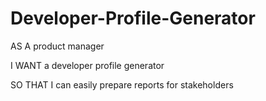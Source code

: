 # Developer-Profile-Generator
AS A product manager

I WANT a developer profile generator

SO THAT I can easily prepare reports for stakeholders
```